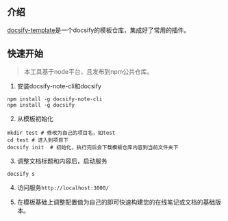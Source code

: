 ## 介绍
[docsify-template](https://github.com/mg0324/docsify-template.git)是一个docsify的模板仓库，集成好了常用的插件。

## 快速开始
> 本工具基于node平台，且发布到npm公共仓库。
1. 安装docsify-note-cli和docsify
``` shell
npm install -g docsify-note-cli
npm install -g docsify
```
2. 从模板初始化
``` shell
mkdir test # 修改为自己的项目名，如test
cd test # 进入到项目下
docsify init  # 初始化，执行完后会下载模板仓库内容到当前文件夹下
```
3. 调整文档标题和内容后，启动服务
``` shell
docsify s
```
4. 访问服务`http://localhost:3000/`

5. 在模板基础上调整配置值为自己的即可快速构建您的在线笔记或文档的基础版本。
